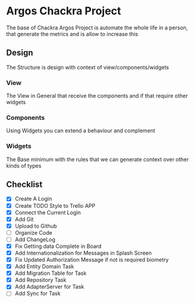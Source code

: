 # Argos Chackra Project


The base of Chackra Argos Project is automate the whole life in a person, that generate the metrics and is allow to increase this

## Design
The Structure is design with context of view/components/widgets
### View
The View in General that receive the components and if that require other widgets
### Components
Using Widgets you can extend a behaviour and complement
### Widgets
The Base minimum with the rules that we can generate context over other kinds of types

## Checklist

- [X] Create A Login
- [X] Create TODO Style to Trello APP
- [X] Connect the Current Login
- [X] Add Git
- [X] Upload to Github
- [ ] Organize Code
- [ ] Add ChangeLog
- [X] Fix Getting data Complete in Board
- [X] Add Internationalization for Messages in Splash Screen
- [X] Fix Updated Authorization Message if not is required biometry
- [X] Add Entity Domain Task
- [X] Add Migration Table for Task
- [X] Add Repository Task
- [X] Add AdapterServer for Task
- [ ] Add Sync for Task